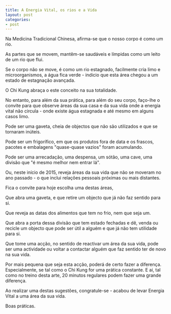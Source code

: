 ```yaml
---
title: A Energia Vital, os rios e a Vida
layout: post
categories:
- post
---
```

Na Medicina Tradicional Chinesa, afirma-se que o nosso corpo é como um rio.

As partes que se movem, mantêm-se saudáveis e límpidas como um leito de um rio que flui. 

Se o corpo não se move, é como um rio estagnado, facilmente cria limo e microorganismos, a água fica verde - indicio que esta área chegou a um estado de estagnação avançada. 

O Chi Kung abraça o este conceito na sua totalidade. 

No entanto, para além da sua prática, para além do seu corpo, faço-lhe o convite para que observe áreas da sua casa e da sua vida onde a energia vital não circula - onde existe água estagnada e até mesmo em alguns casos limo. 

Pode ser uma gaveta, cheia de objectos que não são utilizados e que se tornaram inúteis. 

Pode ser um frigorífico, em que os produtos fora de data e os frascos, pacotes e embalagens "quase-quase vazios" foram acumulando.

Pode ser uma arrecadação, uma despensa, um sótão, uma cave, uma divisão que "é mesmo melhor nem entrar lá".

Ou, neste início de 2015, reveja áreas da sua vida que não se moveram no ano passado - o que inclui relações pessoais próximas ou mais distantes.

Fica o convite para hoje escolha uma destas áreas, 

Que abra uma gaveta, e que retire um objecto que já não faz sentido para si.

Que reveja as datas dos alimentos que tem no frio, nem que seja um.

Que abra a porta dessa divisão que tem estado fechadas e dê, venda ou recicle um objecto que pode ser útil a alguém e que já não tem utilidade para si.

Que tome uma acção, no sentido de reactivar um área da sua vida, pode ser uma actividade ou voltar a contactar alguém que faz sentido ter de novo na sua vida. 

Por mais pequena que seja esta acção, poderá de certo fazer a diferença. Especialmente, se tal como o Chi Kung for uma prática constante. E ai, tal como no treino desta arte, 20 minutos regulares podem fazer uma grande diferença.

Ao realizar uma destas sugestões, congratule-se - acabou de levar Energia Vital a uma área da sua vida.

Boas práticas. 
